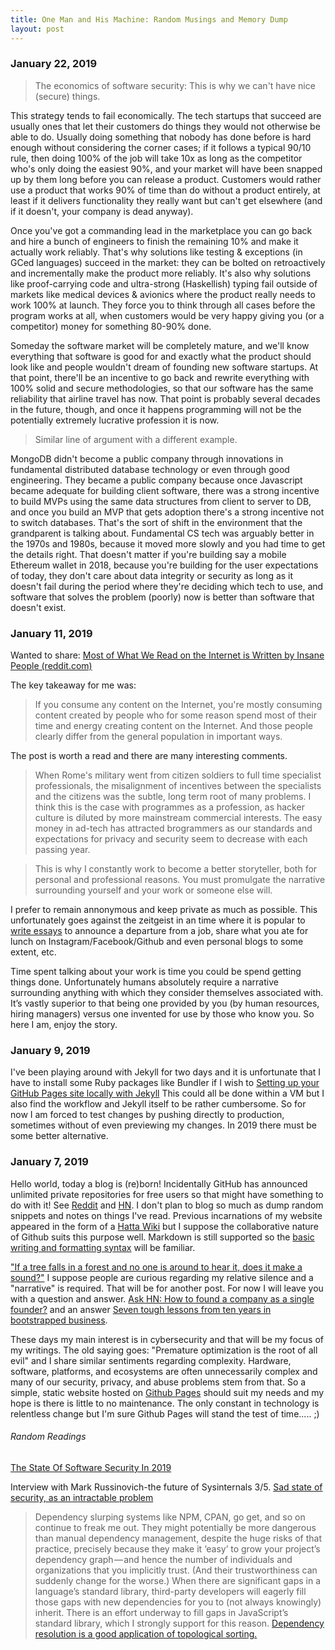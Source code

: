```yaml
---
title: One Man and His Machine: Random Musings and Memory Dump
layout: post
---
```


### January 22, 2019

> The economics of software security: This is why we can't have nice (secure) things.

This strategy tends to fail economically. The tech startups that succeed are usually ones that let their customers do things they would not otherwise be able to do. Usually doing something that nobody has done before is hard enough without considering the corner cases; if it follows a typical 90/10 rule, then doing 100% of the job will take 10x as long as the competitor who's only doing the easiest 90%, and your market will have been snapped up by them long before you can release a product. Customers would rather use a product that works 90% of time than do without a product entirely, at least if it delivers functionality they really want but can't get elsewhere (and if it doesn't, your company is dead anyway).

Once you've got a commanding lead in the marketplace you can go back and hire a bunch of engineers to finish the remaining 10% and make it actually work reliably. That's why solutions like testing & exceptions (in GCed languages) succeed in the market: they can be bolted on retroactively and incrementally make the product more reliably. It's also why solutions like proof-carrying code and ultra-strong (Haskellish) typing fail outside of markets like medical devices & avionics where the product really needs to work 100% at launch. They force you to think through all cases before the program works at all, when customers would be very happy giving you (or a competitor) money for something 80-90% done.

Someday the software market will be completely mature, and we'll know everything that software is good for and exactly what the product should look like and people wouldn't dream of founding new software startups. At that point, there'll be an incentive to go back and rewrite everything with 100% solid and secure methodologies, so that our software has the same reliability that airline travel has now. That point is probably several decades in the future, though, and once it happens programming will not be the potentially extremely lucrative profession it is now. 

> Similar line of argument with a different example. 

MongoDB didn't become a public company through innovations in fundamental distributed database technology or even through good engineering. They became a public company because once Javascript became adequate for building client software, there was a strong incentive to build MVPs using the same data structures from client to server to DB, and once you build an MVP that gets adoption there's a strong incentive not to switch databases.
That's the sort of shift in the environment that the grandparent is talking about. Fundamental CS tech was arguably better in the 1970s and 1980s, because it moved more slowly and you had time to get the details right. That doesn't matter if you're building say a mobile Ethereum wallet in 2018, because you're building for the user expectations of today, they don't care about data integrity or security as long as it doesn't fail during the period where they're deciding which tech to use, and software that solves the problem (poorly) now is better than software that doesn't exist.

### January 11, 2019

Wanted to share: [Most of What We Read on the Internet is Written by Insane People (reddit.com)
](https://news.ycombinator.com/item?id=18881827)

The key takeaway for me was:
> If you consume any content on the Internet, you're mostly consuming content created by people who for some reason spend most of their time and energy creating content on the Internet. And those people clearly differ from the general population in important ways.

The post is worth a read and there are many interesting comments.  
> When Rome's military went from citizen soldiers to full time specialist professionals, the misalignment of incentives between the specialists and the citizens was the subtle, long term root of many problems. 
I think this is the case with programmes as a profession, as hacker culture is diluted by more mainstream commercial interests. The easy money in ad-tech has attracted brogrammers as our standards and expectations for privacy and security seem to decrease with each passing year.

> This is why I constantly work to become a better storyteller, both for personal and professional reasons. You must promulgate the narrative surrounding yourself and your work or someone else will.

I prefer to remain annonymous and keep private as much as possible. This unfortunately goes against the zeitgeist in an time where it is popular to [write essays](https://www.linkedin.com/pulse/leaving-microsoft-paul-richardson/) to announce a departure from a job, share what you ate for lunch on Instagram/Facebook/Github and even personal blogs to some extent, etc. 

Time spent talking about your work is time you could be spend getting things done. Unfortunately humans absolutely require a narrative surrounding anything with which they consider themselves associated with. It’s vastly superior to that being one provided by you (by human resources, hiring managers) versus one invented for use by those who know you. So here I am, enjoy the story.

### January 9, 2019
I've been playing around with Jekyll for two days and it is unfortunate that I have to install some Ruby packages like Bundler if I wish to [Setting up your GitHub Pages site locally with Jekyll](https://help.github.com/articles/setting-up-your-github-pages-site-locally-with-jekyll/#step-2-install-jekyll-using-bundler) This could all be done within a VM but I also find the workflow and Jekyll itself to be rather cumbersome. So for now I am forced to test changes by pushing directly to production, sometimes without of even previewing my changes. In 2019 there must be some better alternative.

### January 7, 2019
Hello world, today a blog is (re)born! Incidentally GitHub has announced unlimited private repositories for free users so that might have something to do with it! See [Reddit](https://www.reddit.com/r/programming/comments/adjw6g/github_now_gives_free_users_unlimited_private/) and [HN](https://news.ycombinator.com/item?id=18847043). I don't plan to blog so much as dump random snippets and notes on things I've read. Previous incarnations of my website appeared in the form of a [Hatta Wiki](http://test.hatta-wiki.org/) but I suppose the collaborative nature of Github suits this purpose well. Markdown is still supported so the [basic writing and formatting syntax](https://help.github.com/articles/basic-writing-and-formatting-syntax/#links) will be familiar.

["If a tree falls in a forest and no one is around to hear it, does it make a sound?"](https://en.wikipedia.org/wiki/If_a_tree_falls_in_a_forest) I suppose people are curious regarding my relative silence and a "narrative" is required. That will be for another post. For now I will leave you with a question and answer. [Ask HN: How to found a company as a single founder?](https://news.ycombinator.com/item?id=18855704) and an answer [Seven tough lessons from ten years in bootstrapped business](https://news.ycombinator.com/item?id=18582553).

These days my main interest is in cybersecurity and that will be my focus of my writings. The old saying goes: "Premature optimization is the root of all evil" and I share similar sentiments regarding complexity. Hardware, software, platforms, and ecosystems are often unnecessarily complex and many of our security, privacy, and abuse problems stem from that. So a simple, static website hosted on [Github Pages](https://vinc456.github.io/) should suit my needs and my hope is there is little to no maintenance. The only constant in technology is relentless change but I'm sure Github Pages will stand the test of time..... ;) 

###### Random Readings

[The State Of Software Security In 2019](https://www.reddit.com/r/security/comments/adkvu1/the_state_of_software_security_in_2019_and_what/)

Interview with Mark Russinovich-the future of Sysinternals 3/5. [Sad state of security, as an intractable problem](https://youtu.be/3-kjale0tDk)

> Dependency slurping systems like NPM, CPAN, go get, and so on continue to freak me out. They might potentially be more dangerous than manual dependency management, despite the huge risks of that practice, precisely because they make it ‘easy’ to grow your project’s dependency graph — and hence the number of individuals and organizations that you implicitly trust. (And their trustworthiness can suddenly change for the worse.) When there are significant gaps in a language’s standard library, third-party developers will eagerly fill those gaps with new dependencies for you to (not always knowingly) inherit. There is an effort underway to fill gaps in JavaScript’s standard library, which I strongly support for this reason.
[Dependency resolution is a good application of topological sorting.](https://www.quora.com/What-is-topological-sorting
)
